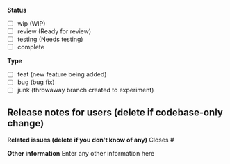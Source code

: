 <!-- FILL OUT THE BELOW FORM OR YOUR PR WILL BE AUTOMATICALLY CLOSED -->
<!-- MAKE SURE THE PULL REQUEST FOLLOWS THE NAMING CONVENTION STATUS/TYPE/DESCRIPTION -->

**Status**

- [ ] wip (WIP)
- [ ] review (Ready for review)
- [ ] testing (Needs testing)
- [ ] complete

**Type**

- [ ] feat (new feature being added)
- [ ] bug (bug fix)
- [ ] junk (throwaway branch created to experiment)

## **Release notes for users (delete if codebase-only change)**

**Related issues (delete if you don't know of any)**
Closes #

**Other information**
Enter any other information here